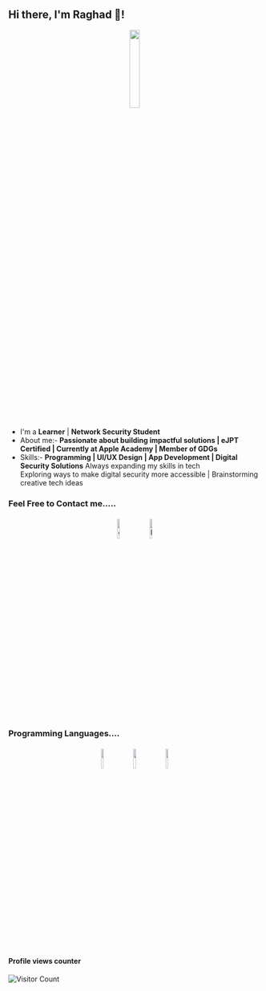 ## Hi there, I'm Raghad 👋! 

<p align="center">
<img width="20%" src="https://img.icons8.com/ios-filled/96/000000/programming.png"/>
</p>



- I'm a **Learner** | **Network Security Student** 
- About me:-  **Passionate about building impactful solutions | eJPT Certified | Currently at Apple Academy | Member of GDGs**   
- Skills:- **Programming | UI/UX Design | App Development | Digital Security Solutions** 
Always expanding my skills in tech  
Exploring ways to make digital security more accessible | Brainstorming creative tech ideas  



### Feel Free to Contact me.....

<p align="center">
	<a href="https://github.com/0xwav"><img alt="github" width="10%" style="padding:5px" src="https://img.icons8.com/clouds/100/000000/github.png"/></a>
	<a href="https://www.linkedin.com/in/raghad-mohammad-27a51423a/"><img alt="linkedin" width="10%" style="padding:5px" src="https://img.icons8.com/clouds/100/000000/linkedin.png"/></a>
	
</p>

### Programming Languages....

<p align="center">
	<img width="10%" style="padding:5px" src="https://img.icons8.com/color/144/000000/java-coffee-cup-logo.png"/>
	<img width="10%" style="padding:5px" src="https://img.icons8.com/color/144/000000/python.png"/>
	<img width="10%" style="padding:5px" src="https://e7.pngegg.com/pngimages/831/596/png-clipart-swift-apple-logo-objective-c-apple-logo-computer-programming-thumbnail.png"/>
</p>

#### Profile views counter
![Visitor Count](https://profile-counter.glitch.me/{0xwav}/count.svg)





